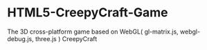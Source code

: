 # HTML5-CreepyCraft-Game
The 3D cross-platform game based on WebGL( gl-matrix.js, webgl-debug.js, three.js ) CreepyCraft
